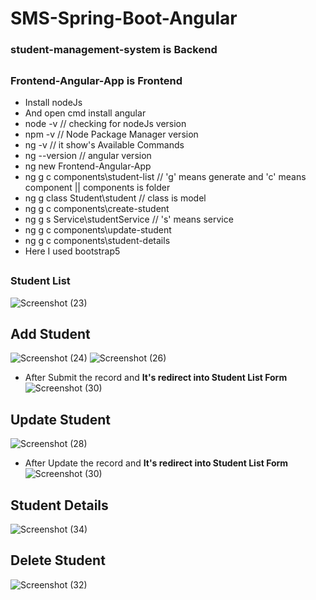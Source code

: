 # SMS-Spring-Boot-Angular

### student-management-system is Backend
##

### Frontend-Angular-App is Frontend
* Install nodeJs
* And open cmd install angular
* node -v  // checking for nodeJs version
* npm -v   // Node Package Manager version
* ng -v   // it show's Available Commands
* ng --version // angular version
* ng new Frontend-Angular-App
* ng g c components\student-list // 'g' means generate and 'c' means component || components is folder
* ng g class Student\student // class is model
* ng g c components\create-student
* ng g s Service\studentService // 's' means service
* ng g c components\update-student
* ng g c components\student-details
* Here I used bootstrap5
##
### Student List
![Screenshot (23)](https://user-images.githubusercontent.com/80576654/165937714-6e4990fe-8160-438f-861f-ea3bcc8dd92d.png)
##

## Add Student
![Screenshot (24)](https://user-images.githubusercontent.com/80576654/165937798-142fd290-7c42-4a5f-b5af-9bc8d9a34bc6.png)
![Screenshot (26)](https://user-images.githubusercontent.com/80576654/165937821-021d93ff-9f72-4c31-bbcc-240013483139.png)

* After Submit the record and <b>It's redirect into Student List Form</b>
![Screenshot (30)](https://user-images.githubusercontent.com/80576654/165938144-d452b8e2-3b0f-441e-9a21-f495e40a7d30.png)

##

## Update Student
![Screenshot (28)](https://user-images.githubusercontent.com/80576654/165938189-57a827f8-cacd-4660-91b5-055d44682274.png)

* After Update the record and <b>It's redirect into Student List Form</b>
![Screenshot (30)](https://user-images.githubusercontent.com/80576654/165938310-b332317e-b75a-45de-b71a-c70cda32ee29.png)

## Student Details 
![Screenshot (34)](https://user-images.githubusercontent.com/80576654/165938660-a773efd6-ef4d-49e8-832c-667ac4e594ba.png)

##

## Delete Student
![Screenshot (32)](https://user-images.githubusercontent.com/80576654/165938381-3fcfa155-82f8-41ae-9005-2dc9569fddbf.png)
##





